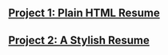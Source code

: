 ## [Project 1: Plain HTML Resume](https://van6e.github.io/CS3744/p1.html)

## [Project 2: A Stylish Resume](https://van6e.github.io/CS3744/p2.html)
